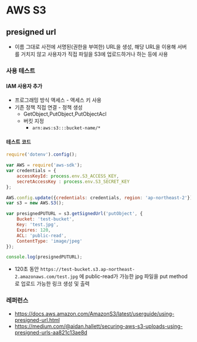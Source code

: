 # AWS S3

## presigned url

- 이름 그대로 사전에 서명된(권한을 부여한) URL을 생성, 해당 URL을 이용해 서버를 거치지 않고 사용자가 직접 파일을 S3에 업로드하거나 하는 등에 사용

### 사용 테스트

#### IAM 사용자 추가
- 프로그래밍 방식 액세스 - 액세스 키 사용
- 기존 정책 직접 연결 - 정책 생성
  - GetObject,PutObject,PutObjectAcl
  - 버킷 지정
    - `arn:aws:s3:::bucket-name/*`

#### 테스트 코드

```javascript
require('dotenv').config();

var AWS = require('aws-sdk');
var credentials = {
    accessKeyId: process.env.S3_ACCESS_KEY,
    secretAccessKey : process.env.S3_SECRET_KEY
};

AWS.config.update({credentials: credentials, region: 'ap-northeast-2'});
var s3 = new AWS.S3();

var presignedPUTURL = s3.getSignedUrl('putObject', {
    Bucket: 'test-bucket',
    Key: 'test.jpg',
    Expires: 120,
    ACL: 'public-read',
    ContentType: 'image/jpeg'
});

console.log(presignedPUTURL);
```

- 120초 동안 `https://test-bucket.s3.ap-northeast-2.amazonaws.com/test.jpg` 에 public-read가 가능한 jpg 파일을 put method로 업로드 가능한 링크 생성 및 출력



### 레퍼런스
- https://docs.aws.amazon.com/AmazonS3/latest/userguide/using-presigned-url.html
- https://medium.com/@aidan.hallett/securing-aws-s3-uploads-using-presigned-urls-aa821c13ae8d
